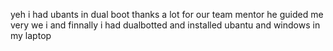 yeh i had ubants in dual boot thanks a lot for our team mentor he guided me very we i and finnally i had dualbotted and installed ubantu and windows in my laptop
